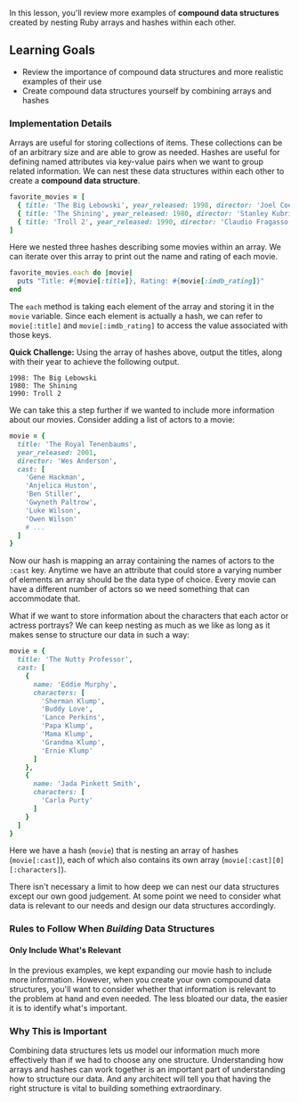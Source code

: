 In this lesson, you'll review more examples of **compound data structures** created by nesting Ruby arrays and hashes within each other.

## Learning Goals

* Review the importance of compound data structures and more realistic examples of their use
* Create compound data structures yourself by combining arrays and hashes

### Implementation Details

Arrays are useful for storing collections of items. These collections can be of an arbitrary size and are able to grow as needed. Hashes are useful for defining named attributes via key-value pairs when we want to group related information. We can nest these data structures within each other to create a **compound data structure**.

```ruby
favorite_movies = [
  { title: 'The Big Lebowski', year_released: 1998, director: 'Joel Coen', imdb_rating: 8.2 },
  { title: 'The Shining', year_released: 1980, director: 'Stanley Kubrick', imdb_rating: 8.5 },
  { title: 'Troll 2', year_released: 1990, director: 'Claudio Fragasso', imdb_rating: 2.5 }
]
```

Here we nested three hashes describing some movies within an array. We can iterate over this array to print out the name and rating of each movie.

```ruby
favorite_movies.each do |movie|
  puts "Title: #{movie[:title]}, Rating: #{movie[:imdb_rating]}"
end
```

The `each` method is taking each element of the array and storing it in the `movie` variable. Since each element is actually a hash, we can refer to `movie[:title]` and `movie[:imdb_rating]` to access the value associated with those keys.

**Quick Challenge:** Using the array of hashes above, output the titles, along with their year to achieve the following output.

```no-highlight
1998: The Big Lebowski
1980: The Shining
1990: Troll 2
```

We can take this a step further if we wanted to include more information about our movies. Consider adding a list of actors to a movie:

```ruby
movie = {
  title: 'The Royal Tenenbaums',
  year_released: 2001,
  director: 'Wes Anderson',
  cast: [
    'Gene Hackman',
    'Anjelica Huston',
    'Ben Stiller',
    'Gwyneth Paltrow',
    'Luke Wilson',
    'Owen Wilson'
    # ...
  ]
}
```

Now our hash is mapping an array containing the names of actors to the `:cast` key. Anytime we have an attribute that could store a varying number of elements an array should be the data type of choice. Every movie can have a different number of actors so we need something that can accommodate that.

What if we want to store information about the characters that each actor or actress portrays? We can keep nesting as much as we like as long as it makes sense to structure our data in such a way:

```ruby
movie = {
  title: 'The Nutty Professor',
  cast: [
    {
      name: 'Eddie Murphy',
      characters: [
        'Sherman Klump',
        'Buddy Love',
        'Lance Perkins',
        'Papa Klump',
        'Mama Klump',
        'Grandma Klump',
        'Ernie Klump'
      ]
    },
    {
      name: 'Jada Pinkett Smith',
      characters: [
        'Carla Purty'
      ]
    }
  ]
}
```

Here we have a hash (`movie`) that is nesting an array of hashes (`movie[:cast]`), each of which also contains its own array (`movie[:cast][0][:characters]`).

There isn't necessary a limit to how deep we can nest our data structures except our own good judgement. At some point we need to consider what data is relevant to our needs and design our data structures accordingly.

### Rules to Follow When *Building* Data Structures

#### Only Include What's Relevant

In the previous examples, we kept expanding our movie hash to include more information. However, when you create your own compound data structures, you'll want to consider whether that information is relevant to the problem at hand and even needed. The less bloated our data, the easier it is to identify what's important.


### Why This is Important

Combining data structures lets us model our information much more effectively than if we had to choose any one structure. Understanding how arrays and hashes can work together is an important part of understanding how to structure our data. And any architect will tell you that having the right structure is vital to building something extraordinary.

